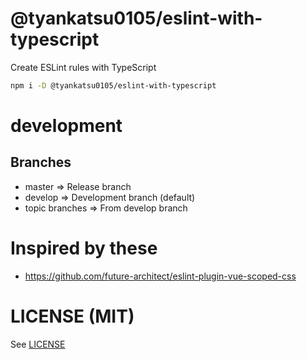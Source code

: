 # @tyankatsu0105/eslint-with-typescript

Create ESLint rules with TypeScript

```bash
npm i -D @tyankatsu0105/eslint-with-typescript
```

# development

## Branches

- master => Release branch
- develop => Development branch (default)
- topic branches => From develop branch

# Inspired by these

- https://github.com/future-architect/eslint-plugin-vue-scoped-css

# LICENSE (MIT)

See [LICENSE](https://github.com/tyankatsu0105/eslint-with-typescript/LICENSE)
